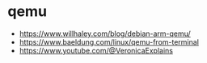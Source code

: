 # qemu

+ https://www.willhaley.com/blog/debian-arm-qemu/
+ https://www.baeldung.com/linux/qemu-from-terminal
+ https://www.youtube.com/@VeronicaExplains
